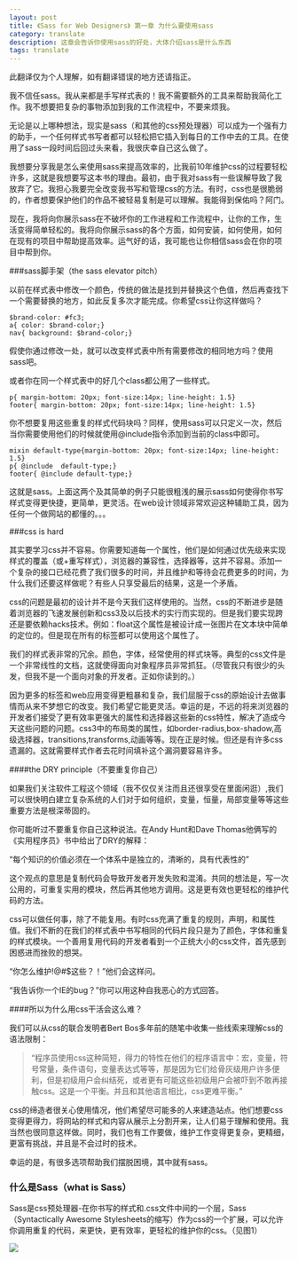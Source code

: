 ```yaml
---
layout: post
title: 《Sass for Web Designers》 第一章 为什么要使用sass
category: translate
description: 这章会告诉你使用sass的好处，大体介绍sass是什么东西
tags: translate
---
```



<div class="tips">
此翻译仅为个人理解，如有翻译错误的地方还请指正。
</div>

我不信任sass。我从来都是手写样式表的！我不需要额外的工具来帮助我简化工作。我不想要把复杂的事物添加到我的工作流程中，不要来烦我。

无论是以上哪种想法，现实是sass（和其他的css预处理器）可以成为一个强有力的助手，一个任何样式书写者都可以轻松把它插入到每日的工作中去的工具。在使用了sass一段时间后回过头来看，我很庆幸自己这么做了。

我想要分享我是怎么来使用sass来提高效率的，比我前10年维护css的过程要轻松许多，这就是我想要写这本书的理由。最初，由于我对sass有一些误解导致了我放弃了它。我担心我要完全改变我书写和管理css的方法。有时，css也是很脆弱的，作者想要保护他们的作品不被轻易复制是可以理解。我能得到保佑吗？阿门。

现在，我将向你展示sass在不破坏你的工作进程和工作流程中，让你的工作，生活变得简单轻松的。我将向你展示sass的各个方面，如何安装，如何使用，如何在现有的项目中帮助提高效率。运气好的话，我可能也让你相信sass会在你的项目中帮到你。


###sass脚手架（the sass elevator pitch）

以前在样式表中修改一个颜色，传统的做法是找到并替换这个色值，然后再查找下一个需要替换的地方，如此反复多次才能完成。你希望css让你这样做吗？

	$brand-color: #fc3;
	a{ color: $brand-color;}
	nav{ background: $brand-color;}

假使你通过修改一处，就可以改变样式表中所有需要修改的相同地方吗？使用sass吧。

或者你在同一个样式表中的好几个class都公用了一些样式。

	p{ margin-bottom: 20px; font-size:14px; line-height: 1.5}
	footer{ margin-bottom: 20px; font-size:14px; line-height: 1.5}

你不想要复用这些重复的样式代码块吗？同样，使用sass可以只定义一次，然后当你需要使用他们的时候就使用@include指令添加到当前的class中即可。


	mixin default-type{margin-bottom: 20px; font-size:14px; line-height: 1.5}
	p{ @include  default-type;}
	footer{ @include default-type;}


这就是sass。上面这两个及其简单的例子只能很粗浅的展示sass如何使得你书写样式变得更快捷，更简单，更灵活。在web设计领域非常欢迎这种辅助工具，因为任何一个做网站的都懂的。。。


###css is hard

其实要学习css并不容易。你需要知道每一个属性，他们是如何通过优先级来实现样式的覆盖（或+重写样式），浏览器的兼容性，选择器等，这并不容易。添加一个复杂的接口已经花费了我们很多的时间，并且维护和等待会花费更多的时间，为什么我们还要这样做呢？有些人只享受最后的结果，这是一个矛盾。

css的问题是最初的设计并不是今天我们这样使用的。当然，css的不断进步是随着浏览器的飞速发展创新和css3及以后技术的实行而实现的。但是我们要实现跨还是要依赖hacks技术。例如：float这个属性是被设计成一张图片在文本块中简单的定位的。但是现在所有的标签都可以使用这个属性了。

我们的样式表非常的冗余。颜色，字体，经常使用的样式块等。典型的css文件是一个非常线性的文档，这就使得面向对象程序员非常抓狂。（尽管我只有很少的头发，但我不是一个面向对象的开发者。正如你读到的。）

因为更多的标签和web应用变得更粗暴和复杂，我们屈服于css的原始设计去做事情而从来不梦想它的改变。我们希望它能更灵活。幸运的是，不远的将来浏览器的开发者们接受了更有效率更强大的属性和选择器这些新的css特性，解决了造成今天这些问题的问题。css3中的布局类的属性，如border-radius,box-shadow,高级选择器，transitions,transforms,动画等等。现在正是时候。但还是有许多css遗漏的。这就需要样式作者去花时间填补这个漏洞要容易许多。


####the DRY principle（不要重复你自己）

如果我们关注软件工程这个领域（我不仅仅关注而且还很享受在里面闲逛）,我们可以很快明白建立复杂系统的人们对于如何组织，变量，恒量，局部变量等等这些重要方法是根深蒂固的。

你可能听过不要重复你自己这种说法。在Andy Hunt和Dave Thomas他俩写的《实用程序员》书中给出了DRY的解释：

“每个知识的价值必须在一个体系中是独立的，清晰的，具有代表性的”

这个观点的意思是复制代码会导致开发者开发失败和混淆。共同的想法是，写一次公用的，可重复实用的模块，然后再其他地方调用。这是更有效也更轻松的维护代码的方法。

css可以做任何事，除了不能复用。有时css充满了重复的规则，声明，和属性值。我们不断的在我们的样式表中书写相同的代码片段只是为了颜色，字体和重复的样式模块。一个善用复用代码的开发者看到一个正统大小的css文件，首先感到困惑进而挫败的想哭。

“你怎么维护!@#$这些？！”他们会这样问。

“我告诉你一个IE的bug？”你可以用这种自我恶心的方式回答。

####所以为什么用css干活会这么难？

我们可以从css的联合发明者Bert Bos多年前的随笔中收集一些线索来理解css的语法限制：

>“程序员使用css这种简短，得力的特性在他们的程序语言中：宏，变量，符号常量，条件语句，变量表达式等等，那是因为它们给骨灰级用户许多便利，但是初级用户会纠结死，或者更有可能这些初级用户会被吓到不敢再接触css。这是一个平衡。并且和其他语言相比，css更难平衡。”

css的缔造者很关心使用情况，他们希望尽可能多的人来建造站点。他们想要css变得更得力，将网站的样式和内容从展示上分割开来，让人们易于理解和使用。我当然也很同意这样做。同时，我们也有工作要做，维护工作变得更复杂，更精细，更富有挑战，并且是不会过时的技术。

幸运的是，有很多选项帮助我们摆脱困境，其中就有sass。

### 什么是Sass（what is Sass）
Sass是css预处理器-在你书写的样式和.css文件中间的一个层，Sass（Syntactically Awesome Stylesheets的缩写）作为css的一个扩展，可以允许你调用重复的代码，来更快，更有效率，更轻松的维护你的css。（见图1）

<img src="../images/blog/sass/scss2css.png">
